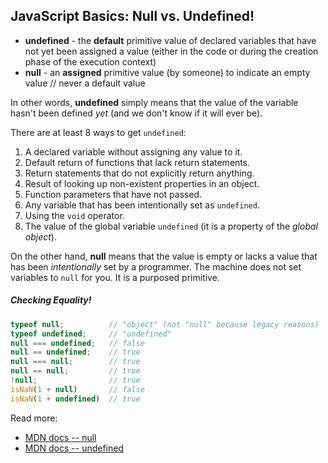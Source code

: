 ## JavaScript Basics: Null vs. Undefined!

* __undefined__ - the __default__ primitive value of declared variables that have not yet been assigned a value (either in the code or during the creation phase of the execution context)
* __null__ - an __assigned__ primitive value (by someone) to indicate an empty value // never a default value

In other words, __undefined__ simply means that the value of the variable hasn't been defined _yet_ (and we don't know if it will ever be).

There are at least 8 ways to get ```undefined```:
1. A declared variable without assigning any value to it.
2. Default return of functions that lack return statements.
3. Return statements that do not explicitly return anything.
4. Result of looking up non-existent properties in an object.
5. Function parameters that have not passed.
6. Any variable that has been intentionally set as ```undefined```.
7. Using the ```void``` operator.
8. The value of the global variable ```undefined``` (it is a property of the _global object_).

On the other hand, __null__ means that the value is empty or lacks a value that has been _intentionally_ set by a programmer. The machine does not set variables to ```null``` for you. It is a purposed primitive.

##### Checking Equality!
```javascript
typeof null;          // "object" (not "null" because legacy reasons)
typeof undefined;     // "undefined"
null === undefined;   // false
null == undefined;    // true
null === null;        // true
null == null;         // true
!null;                // true
isNaN(1 + null)       // false
isNaN(1 + undefined)  // true
```

Read more:
* [MDN docs -- null](https://developer.mozilla.org/en-US/docs/Web/JavaScript/Reference/Global_Objects/null)
* [MDN docs -- undefined](https://developer.mozilla.org/en-US/docs/Web/JavaScript/Reference/Global_Objects/undefined)
